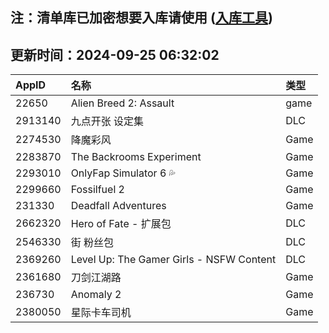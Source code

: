 ## 注：清单库已加密想要入库请使用 ([入库工具](https://github.com/BlankTMing/ManifestAutoUpdate/releases))

## 更新时间：2024-09-25 06:32:02
| AppID | 名称 | 类型  |
| :-------------------- | :----------------------------- | :----------- |
| 22650 | Alien Breed 2: Assault| game |
| 2913140 | 九点开张 设定集| DLC |
| 2274530 | 降魔彩风| Game |
| 2283870 | The Backrooms Experiment| Game |
| 2293010 | OnlyFap Simulator  6 💦| Game |
| 2299660 | Fossilfuel 2| Game |
| 231330 | Deadfall Adventures| Game |
| 2662320 | Hero of Fate - 扩展包| DLC |
| 2546330 | 街 粉丝包| DLC |
| 2369260 | Level Up: The Gamer Girls - NSFW Content| DLC |
| 2361680 | 刀剑江湖路| Game |
| 236730 | Anomaly 2| Game |
| 2380050 | 星际卡车司机| Game |
